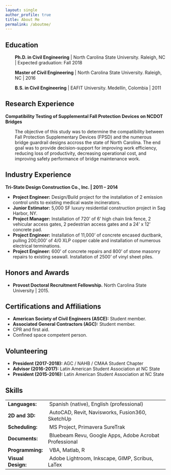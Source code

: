 ```yaml
---
layout: single
author_profile: true
title: About Me
permalink: /aboutme/
---
```


## Education
<p style="padding-left: 30px;"><strong>Ph.D. in Civil Engineering</strong> | North Carolina State University. Raleigh, NC | Expected graduation: Fall 2018 </p>
<p style="padding-left: 30px;"><strong>Master of Civil Engineering</strong> | North Carolina State University. Raleigh, NC | 2016</p>
<p style="padding-left: 30px;"><strong>B.S. in Civil Engineering</strong> | EAFIT University. Medellín, Colombia | 2011</p>

## Research Experience
<strong>Compatibility Testing of Supplemental Fall Protection Devices on NCDOT Bridges</strong>
<p style="padding-left: 30px;">The objective of this study was to determine the compatibility between Fall Protection Supplementary Devices (FPSD) and the numerous bridge guardrail designs accross the state of North Carolina. The end goal was to provide decision-support for improving work efficiency, reducing loss of productivity, decreasing operational cost, and improving safety performance of bridge maintenance work.</p>

## Industry Experience
<strong>Tri-State Design Construction Co., Inc. | 2011 – 2014</strong>
- <strong>Project Engineer:</strong> Design/Build project for the installation of 2 emission control units to existing medical waste incinerators.
- <strong>Junior Estimator:</strong> 5,000 SF luxury residential construction project in Sag Harbor, NY.
- <strong>Project Manager:</strong> Installation of 720’ of 6’ high chain link fence, 2 vehicular access gates, 2 pedestrian access gates and a 24’ x 12’ concrete pad.
- <strong>Project Engineer:</strong> Installation of 11,000’ of concrete encased ductbank, pulling 200,000’ of 4/0 XLP copper cable and installation of numerous electrical terminations.
- <strong>Project Engineer:</strong> 600’ of concrete repairs and 800’ of stone masonry repairs to existing seawall. Installation of 2500’ of vinyl sheet piles.

## Honors and Awards
- <p><strong>Provost Doctoral Recruitment Fellowship.</strong> North Carolina State University | 2015.</p>

## Certifications and Affiliations
- <strong>American Society of Civil Engineers (ASCE):</strong> Student member.
- <strong>Associated General Contractors (AGC):</strong> Student member.
- CPR and first aid.
- Confined space competent person.

## Volunteering
- <strong>President (2017-2018):</strong> AGC / NAHB / CMAA Student Chapter
- <strong>Advisor (2016-2017):</strong> Latin American Student Association at NC State
- <strong>President (2015-2016):</strong> Latin American Student Association at NC State

## Skills
<table class=" alignleft" style="height: 220px;" width="550">
<tbody>
<tr>
<td style="width: 110px; text-align: left;"><strong>Languages:</strong></td>
<td style="text-align: left;"> Spanish (native), English (professional)</td>
</tr>
<tr>
<td style="text-align: left;"><strong>2D and 3D:</strong></td>
<td style="text-align: left;"> AutoCAD, Revit, Navisworks, Fusion360, SketchUp</td>
</tr>
<tr>
<td style="text-align: left;"><strong>Scheduling:</strong></td>
<td style="text-align: left;"> MS Project, Primavera SureTrak</td>
</tr>
<tr>
<td style="text-align: left;"><strong>Documents:</strong></td>
<td style="text-align: left;"> Bluebeam Revu, Google Apps, Adobe Acrobat Professional</td>
</tr>
<tr>
<td style="text-align: left;"><strong>Programming:</strong></td>
<td style="text-align: left;"> VBA, Matlab, R</td>
</tr>
<tr>
<td style="text-align: left; vertical-align: middle;"><strong>Visual Design:</strong></td>
<td style="text-align: left;"> Adobe Lightroom, Inkscape, GIMP, Scribus, LaTex</td>
</tr>
</tbody>
</table>
&nbsp;
